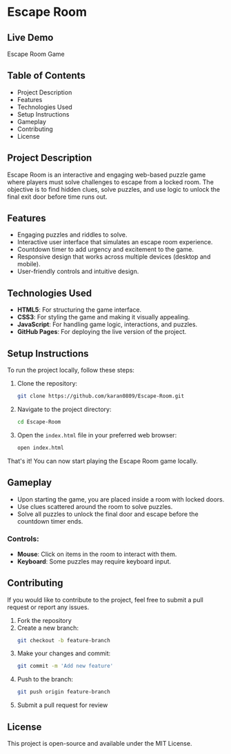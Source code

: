 # Escape Room

## Live Demo
Escape Room Game

## Table of Contents
- Project Description
- Features
- Technologies Used
- Setup Instructions
- Gameplay
- Contributing
- License

## Project Description
Escape Room is an interactive and engaging web-based puzzle game where players must solve challenges to escape from a locked room. The objective is to find hidden clues, solve puzzles, and use logic to unlock the final exit door before time runs out.

## Features
- Engaging puzzles and riddles to solve.
- Interactive user interface that simulates an escape room experience.
- Countdown timer to add urgency and excitement to the game.
- Responsive design that works across multiple devices (desktop and mobile).
- User-friendly controls and intuitive design.

## Technologies Used
- **HTML5**: For structuring the game interface.
- **CSS3**: For styling the game and making it visually appealing.
- **JavaScript**: For handling game logic, interactions, and puzzles.
- **GitHub Pages**: For deploying the live version of the project.

## Setup Instructions
To run the project locally, follow these steps:

1. Clone the repository:
    ```bash
    git clone https://github.com/karan0809/Escape-Room.git
    ```
2. Navigate to the project directory:
    ```bash
    cd Escape-Room
    ```
3. Open the `index.html` file in your preferred web browser:
    ```bash
    open index.html
    ```

That's it! You can now start playing the Escape Room game locally.

## Gameplay
- Upon starting the game, you are placed inside a room with locked doors.
- Use clues scattered around the room to solve puzzles.
- Solve all puzzles to unlock the final door and escape before the countdown timer ends.

### Controls:
- **Mouse**: Click on items in the room to interact with them.
- **Keyboard**: Some puzzles may require keyboard input.

## Contributing
If you would like to contribute to the project, feel free to submit a pull request or report any issues.

1. Fork the repository
2. Create a new branch:
    ```bash
    git checkout -b feature-branch
    ```
3. Make your changes and commit:
    ```bash
    git commit -m 'Add new feature'
    ```
4. Push to the branch:
    ```bash
    git push origin feature-branch
    ```
5. Submit a pull request for review

## License
This project is open-source and available under the MIT License.

